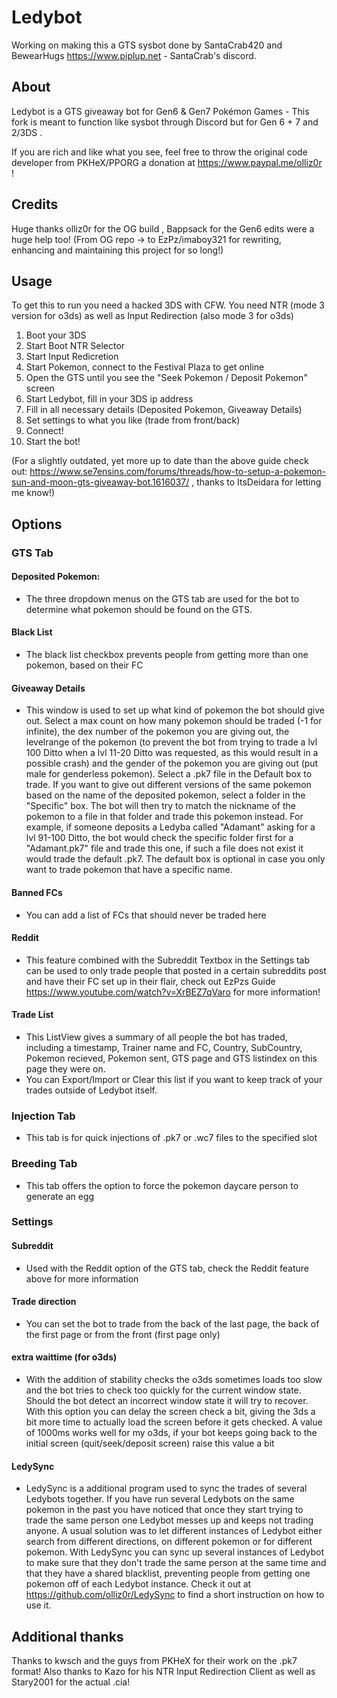 # Ledybot
Working on making this a GTS sysbot done by SantaCrab420 and BewearHugs
https://www.piplup.net - SantaCrab's discord.

## About
Ledybot is a GTS giveaway bot for Gen6 & Gen7 Pokémon Games - This fork is meant to function like sysbot through Discord but for Gen 6 + 7 and 2/3DS . 

If you are rich and like what you see, feel free to throw the original code developer from PKHeX/PPORG a donation at https://www.paypal.me/olliz0r !

## Credits
Huge thanks olliz0r for the OG build , Bappsack for the Gen6 edits were a huge help too! 
(From OG repo -> to EzPz/imaboy321 for rewriting, enhancing and maintaining this project for so long!)

## Usage
To get this to run you need a hacked 3DS with CFW. You need NTR (mode 3 version for o3ds) as well as Input Redirection (also mode 3 for o3ds)

1. Boot your 3DS
2. Start Boot NTR Selector
3. Start Input Redicretion
4. Start Pokemon, connect to the Festival Plaza to get online
5. Open the GTS until you see the "Seek Pokemon / Deposit Pokemon" screen
6. Start Ledybot, fill in your 3DS ip address
7. Fill in all necessary details (Deposited Pokemon, Giveaway Details)
8. Set settings to what you like (trade from front/back)
9. Connect!
10. Start the bot!

(For a slightly outdated, yet more up to date than the above guide check out: https://www.se7ensins.com/forums/threads/how-to-setup-a-pokemon-sun-and-moon-gts-giveaway-bot.1616037/ , thanks to ItsDeidara for letting me know!)

## Options
### GTS Tab
#### Deposited Pokemon:
- The three dropdown menus on the GTS tab are used for the bot to determine what pokemon should be found on the GTS.
#### Black List
- The black list checkbox prevents people from getting more than one pokemon, based on their FC
#### Giveaway Details
- This window is used to set up what kind of pokemon the bot should give out. Select a max count on how many pokemon should be traded (-1 for infinite), the dex number of the pokemon you are giving out, the levelrange of the pokemon (to prevent the bot from trying to trade a lvl 100 Ditto when a lvl 11-20 Ditto was requested, as this would result in a possible crash) and the gender of the pokemon you are giving out (put male for genderless pokemon). Select a .pk7 file in the Default box to trade. If you want to give out different versions of the same pokemon based on the name of the deposited pokemon, select a folder in the "Specific" box. The bot will then try to match the nickname of the pokemon to a file in that folder and trade this pokemon instead. For example, if someone deposits a Ledyba called "Adamant" asking for a lvl 91-100 Ditto, the bot would check the specific folder first for a "Adamant.pk7" file and trade this one, if such a file does not exist it would trade the default .pk7. The default box is optional in case you only want to trade pokemon that have a specific name.
#### Banned FCs
- You can add a list of FCs that should never be traded here
#### Reddit
- This feature combined with the Subreddit Textbox in the Settings tab can be used to only trade people that posted in a certain subreddits post and have their FC set up in their flair, check out EzPzs Guide https://www.youtube.com/watch?v=XrBEZ7qVaro for more information!
#### Trade List
- This ListView gives a summary of all people the bot has traded, including a timestamp, Trainer name and FC, Country, SubCountry, Pokemon recieved, Pokemon sent, GTS page and GTS listindex on this page they were on.
- You can Export/Import or Clear this list if you want to keep track of your trades outside of Ledybot itself.
### Injection Tab
- This tab is for quick injections of .pk7 or .wc7 files to the specified slot
### Breeding Tab
- This tab offers the option to force the pokemon daycare person to generate an egg
### Settings
#### Subreddit
- Used with the Reddit option of the GTS tab, check the Reddit feature above for more information
#### Trade direction
- You can set the bot to trade from the back of the last page, the back of the first page or from the front (first page only)
#### extra waittime (for o3ds)
- With the addition of stability checks the o3ds sometimes loads too slow and the bot tries to check too quickly for the current window state. Should the bot detect an incorrect window state it will try to recover. With this option you can delay the screen check a bit, giving the 3ds a bit more time to actually load the screen before it gets checked. A value of 1000ms works well for my o3ds, if your bot keeps going back to the initial screen (quit/seek/deposit screen) raise this value a bit
#### LedySync
- LedySync is a additional program used to sync the trades of several Ledybots together. If you have run several Ledybots on the same pokemon in the past you have noticed that once they start trying to trade the same person one Ledybot messes up and keeps not trading anyone. A usual solution was to let different instances of Ledybot either search from different directions, on different pokemon or for different pokemon. With LedySync you can sync up several instances of Ledybot to make sure that they don't trade the same person at the same time and that they have a shared blacklist, preventing people from getting one pokemon off of each Ledybot instance. Check it out at https://github.com/olliz0r/LedySync to find a short instruction on how to use it.

## Additional thanks
Thanks to kwsch and the guys from PKHeX for their work on the .pk7 format!
Also thanks to Kazo for his NTR Input Redirection Client as well as Stary2001 for the actual .cia!

